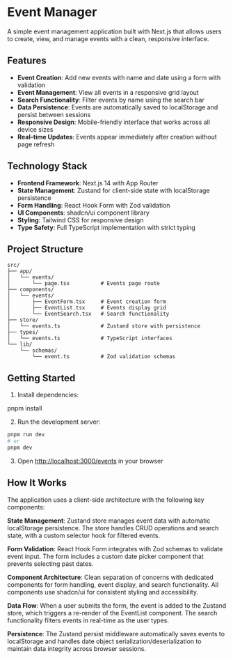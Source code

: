 # Event Manager

A simple event management application built with Next.js that allows users to create, view, and manage events with a clean, responsive interface.

## Features

- **Event Creation**: Add new events with name and date using a form with validation
- **Event Management**: View all events in a responsive grid layout
- **Search Functionality**: Filter events by name using the search bar
- **Data Persistence**: Events are automatically saved to localStorage and persist between sessions
- **Responsive Design**: Mobile-friendly interface that works across all device sizes
- **Real-time Updates**: Events appear immediately after creation without page refresh

## Technology Stack

- **Frontend Framework**: Next.js 14 with App Router
- **State Management**: Zustand for client-side state with localStorage persistence
- **Form Handling**: React Hook Form with Zod validation
- **UI Components**: shadcn/ui component library
- **Styling**: Tailwind CSS for responsive design
- **Type Safety**: Full TypeScript implementation with strict typing

## Project Structure

```
src/
├── app/
│   └── events/
│       └── page.tsx          # Events page route
├── components/
│   └── events/
│       ├── EventForm.tsx     # Event creation form
│       ├── EventList.tsx     # Events display grid
│       └── EventSearch.tsx   # Search functionality
├── store/
│   └── events.ts             # Zustand store with persistence
├── types/
│   └── events.ts             # TypeScript interfaces
└── lib/
    └── schemas/
        └── event.ts          # Zod validation schemas
```

## Getting Started

1. Install dependencies:

pnpm install

2. Run the development server:

```bash
pnpm run dev
# or
pnpm dev
```

3. Open [http://localhost:3000/events](http://localhost:3000/events) in your browser

## How It Works

The application uses a client-side architecture with the following key components:

**State Management**: Zustand store manages event data with automatic localStorage persistence. The store handles CRUD operations and search state, with a custom selector hook for filtered events.

**Form Validation**: React Hook Form integrates with Zod schemas to validate event input. The form includes a custom date picker component that prevents selecting past dates.

**Component Architecture**: Clean separation of concerns with dedicated components for form handling, event display, and search functionality. All components use shadcn/ui for consistent styling and accessibility.

**Data Flow**: When a user submits the form, the event is added to the Zustand store, which triggers a re-render of the EventList component. The search functionality filters events in real-time as the user types.

**Persistence**: The Zustand persist middleware automatically saves events to localStorage and handles date object serialization/deserialization to maintain data integrity across browser sessions.
